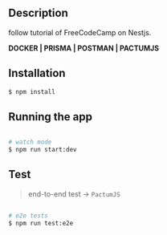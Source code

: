 ## Description

follow tutorial of FreeCodeCamp on Nestjs.

**DOCKER | PRISMA | POSTMAN | PACTUMJS**

## Installation

```bash
$ npm install
```

## Running the app

```bash

# watch mode
$ npm run start:dev

```

## Test

> end-to-end test -> `PactumJS`

```bash

# e2e tests
$ npm run test:e2e

```

